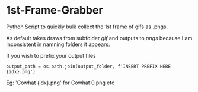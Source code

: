 # 1st-Frame-Grabber
Python Script to quickly bulk collect the 1st frame of gifs as .pngs.

As default takes draws from subfolder *gif* and outputs to *pngs* because I am inconsistent in namning folders it appears.

If you wish to prefix your output files
    
    output_path = os.path.join(output_folder, f'INSERT PREFIX HERE {idx}.png')

 Eg: 'Cowhat {idx}.png' for Cowhat 0.png etc
